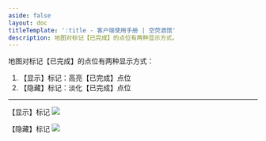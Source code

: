 ```yaml
---
aside: false
layout: doc
titleTemplate: ':title - 客户端使用手册 | 空荧酒馆'
description: 地图对标记【已完成】的点位有两种显示方式。
---
```


[文：【隐藏】标记/【显示】标记]: # 'https://support.qq.com/products/321980/faqs/127250'

地图对标记【已完成】的点位有两种显示方式：

1. 【显示】标记：高亮【已完成】点位
2. 【隐藏】标记：淡化【已完成】点位

---

【显示】标记
![](/imgs/zh/manual/hide-show-done/Hide.png)

【隐藏】标记
![](/imgs/zh/manual/hide-show-done/show.png)
